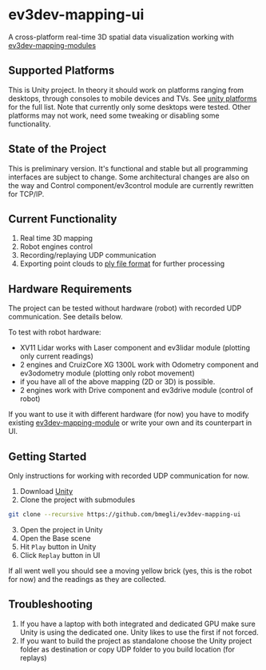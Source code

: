 # ev3dev-mapping-ui
A cross-platform real-time 3D spatial data visualization working with [ev3dev-mapping-modules](https://github.com/bmegli/ev3dev-mapping-modules)

## Supported Platforms

This is Unity project. In theory it should work on platforms ranging from desktops, through consoles to mobile devices and TVs.
See [unity platforms](https://unity3d.com/unity/multiplatform) for the full list. Note that currently only some desktops were tested.
Other platforms may not work, need some tweaking or disabling some functionality.

## State of the Project

This is preliminary version. It's functional and stable but all programming interfaces are subject to change.
Some architectural changes are also on the way and Control component/ev3control module are currently rewritten for TCP/IP.

## Current Functionality 

1. Real time 3D mapping 
2. Robot engines control 
3. Recording/replaying UDP communication
4. Exporting point clouds to [ply file format](https://en.wikipedia.org/wiki/PLY_(file_format)) for further processing

## Hardware Requirements

The project can be tested without hardware (robot) with recorded UDP communication. See details below.

To test with robot hardware:
- XV11 Lidar works with Laser component and ev3lidar module (plotting only current readings)
- 2 engines and CruizCore XG 1300L work with Odometry component and ev3odometry module (plotting only robot movement)
- if you have all of the above mapping (2D or 3D) is possible.
- 2 engines work with Drive component and ev3drive module (control of robot)

If you want to use it with different hardware (for now) you have to modify existing [ev3dev-mapping-module](https://github.com/bmegli/ev3dev-mapping-modules)
or write your own and its counterpart in UI.

## Getting Started

Only instructions for working with recorded UDP communication for now.

1. Download [Unity](https://unity3d.com/)
2. Clone the project with submodules
``` bash
git clone --recursive https://github.com/bmegli/ev3dev-mapping-ui
```
3. Open the project in Unity
4. Open the Base scene
5. Hit `Play` button in Unity
6. Click `Replay` button in UI

If all went well you should see a moving yellow brick (yes, this is the robot for now) and the readings as they are collected. 

## Troubleshooting

1. If you have a laptop with both integrated and dedicated GPU make sure Unity is using the dedicated one. Unity likes to use the first if not forced.
2. If you want to build the project as standalone choose the Unity project folder as destination or copy UDP folder to you build location (for replays)
